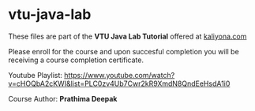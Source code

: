 # vtu-java-lab

These files are part of the **VTU Java Lab Tutorial** offered at [kaliyona.com](https://www.kaliyona.com)

Please enroll for the course and upon succesful completion you will be receiving a course completion certificate.

Youtube Playlist: https://www.youtube.com/watch?v=cHOQbA2cKWI&list=PLC0zv4Ub7Cwr2kR9XmdN8QndEeHsdA1i0

Course Author: **Prathima Deepak**
